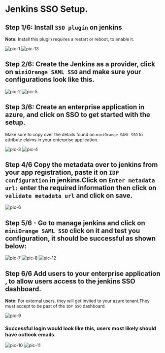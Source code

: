 # Jenkins SSO Setup.

## Step 1/6: Install `SSO plugin` on jenkins

**Note:** Install this plugin requires a restart or reboot, to enable it.

![pic-1](images/pic-1.png)
![pic-13](images/pic-13.png)

## Step 2/6: Create the Jenkins as a provider, click on `miniOrange SAML SSO` and make sure your configurations look like this.

![pic-2](images/pic-2.png)
![pic-5](images/pic-5.png)

## Step 3/6: Create an enterprise application in azure, and click on SSO to get started with the setup.
Make sure to copy over the details found on `miniOrange SAML SSO` to attribute claims in your enterprise application.

![pic-3](images/pic-3.png)
![pic-4](images/pic-4.png)

## Step 4/6 Copy the metadata over to jenkins from your app registration, paste it on `IDP configuration` in jenkins.Click on `Enter metadata url:` enter the required information then click on `validate metadata url` and click on save.

![pic-6](images/pic-6.png)

## Step 5/6 - Go to manage jenkins and click on `miniOrange SAML SSO` click on it and test you configuration, it should be successful as shown below:

![pic-7](images/pic-7.png)
![pic-8](images/pic-8.png)
![pic-12](images/pic-12.png)

## Step 6/6 Add users to your enterprise application , to allow users access to the jenkins SSO dashboard.
**Note:** For external users, they will get invited to your azure tenant.They must accept to be past of the `IDP SSO` dashboard.

![pic-9](images/pic-9.png)

### Successful login would look like this, users most likely should have outlook emails.

![pic-10](images/pic-10.png)
![pic-11](images/pic-11.png)

